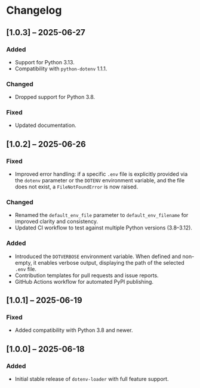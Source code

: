 # Changelog


## [1.0.3] – 2025-06-27

### Added
- Support for Python 3.13.
- Compatibility with `python-dotenv` 1.1.1.

### Changed
- Dropped support for Python 3.8.

### Fixed
- Updated documentation.


## [1.0.2] – 2025-06-26

### Fixed
- Improved error handling: if a specific `.env` file is explicitly provided via the `dotenv` parameter or the `DOTENV` environment variable, and the file does not exist, a `FileNotFoundError` is now raised.

### Changed
- Renamed the `default_env_file` parameter to `default_env_filename` for improved clarity and consistency.
- Updated CI workflow to test against multiple Python versions (3.8–3.12).

### Added
- Introduced the `DOTVERBOSE` environment variable. When defined and non-empty, it enables verbose output, displaying the path of the selected `.env` file.
- Contribution templates for pull requests and issue reports.
- GitHub Actions workflow for automated PyPI publishing.


## [1.0.1] – 2025-06-19

### Fixed
- Added compatibility with Python 3.8 and newer.


## [1.0.0] – 2025-06-18

### Added
- Initial stable release of `dotenv-loader` with full feature support.

